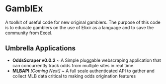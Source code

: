 # GamblEx
A toolkit of useful code for new original gamblers.
The purpose of this code is to educate gamblers on the use of Elixir as a language and to save the community from Excel.

## Umbrella Applications
* **OddsScraper v0.0.2** ~ A Simple pluggable webscraping application that can concurrently track odds from multiple sites in real time.
* **MLBAPI** *[Coming Next]* ~ A full scale authenticated API to gather and collect MLB data critical to making odds origination features
